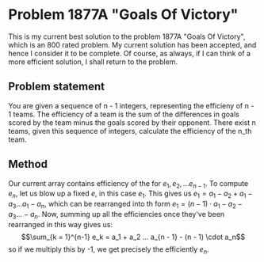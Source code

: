 # Problem 1877A "Goals Of Victory"
This is my current best solution to the problem 1877A "Goals Of Victory", which is an 800 rated problem. My current solution has been accepted, and hence I consider it to be complete. Of course, as always, if I can think of a more efficient solution, I shall return to the problem. 

## Problem statement
You are given a sequence of n - 1 integers, representing the efficieny of n - 1 teams. The efficiency of a team is the sum of the differences in goals scored by the team minus the goals scored by their opponent. There exist n teams, given this sequence of integers, calculate the efficiency of the n_th team.

## Method
Our current array contains efficiency of the for $e_1, e_2,...e_{n-1}$. To compute $e_n$, let us blow up a fixed $e$, in this case $e_1$. This gives us $e_1 = a_1 - a_2 + a_1 - a_3 ... a_1 - a_n$, which can be rearranged into th form $e_1 = (n - 1) \cdot a_1 - a_2 - a_3 ... - a_n$. Now, summing up all the efficiencies once they've been rearranged in this way gives us: $$\sum_{k = 1}^{n-1} e_k = a_1 + a_2 ... a_{n - 1} - (n - 1) \cdot a_n$$ so if we multiply this by -1, we get precisely the efficiently $e_n$.